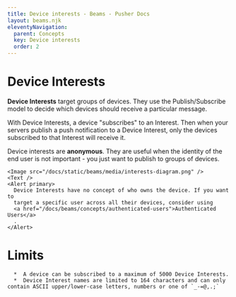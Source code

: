 ```yaml
---
title: Device interests - Beams - Pusher Docs
layout: beams.njk
eleventyNavigation: 
  parent: Concepts
  key: Device interests
  order: 2
---
```

# Device Interests
 
**Device Interests** target groups of devices. They use the Publish/Subscribe model to decide which devices should receive a particular message. 
 
With Device Interests, a device "subscribes" to an Interest. Then when your servers publish a push notification to a Device Interest, only the devices subscribed to that Interest will receive it. 
 
Device interests are **anonymous**. They are useful when the identity of the end user is not important - you just want to publish to groups of devices. 

    <Image src="/docs/static/beams/media/interests-diagram.png" />
    <Text />
    <Alert primary>
      Device Interests have no concept of who owns the device. If you want to
      target a specific user across all their devices, consider using
      <a href="/docs/beams/concepts/authenticated-users">Authenticated Users</a>
      .
    </Alert>
    
# Limits

    
      *  A device can be subscribed to a maximum of 5000 Device Interests. 
      *  Device Interest names are limited to 164 characters and can only contain ASCII upper/lower-case letters, numbers or one of `_-=@,.;` 
    
